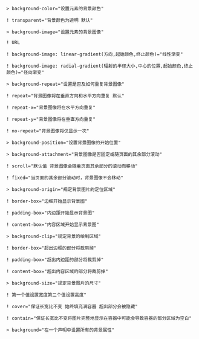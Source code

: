 `> background-color="设置元素的背景颜色"`

`! transparent="背景颜色为透明 默认"`

`> background-image="设置元素的背景图像"`

`! URL`

`! background-image: linear-gradient(方向,起始颜色,终止颜色)="线性渐变"`

`! background-image: radial-gradient(辐射的半径大小,中心的位置,起始颜色,终止颜色)="径向渐变"`

`> background-repeat="设置是否及如何重复背景图像"`

`! repeat="背景图像将在垂直方向和水平方向重复 默认"`

`! repeat-x="背景图像将在水平方向重复"`

`! repeat-y="背景图像将在垂直方向重复"`

`! no-repeat="背景图像将仅显示一次"`

`> background-position="设置背景图像的开始位置"`

`> background-attachment="背景图像是否固定或随页面的其余部分滚动"`

`! scroll="默认值 背景图像会随着页面其余部分的滚动而移动"`

`! fixed="当页面的其余部分滚动时，背景图像不会移动"`

`> background-origin="规定背景图片的定位区域"`

`! border-box="边框开始显示背景图"`

`! padding-box="内边距开始显示背景图"`

`! content-box="内容区域开始显示背景图"`

`> background-clip="规定背景的绘制区域"`

`! border-box="超出边框的部分将裁剪掉"`

`! padding-box="超出内边距的部分将裁剪掉"`

`! content-box="超出内容区域的部分将裁剪掉"`

`> background-size="规定背景图片的尺寸"`

`! 第一个值设置宽度第二个值设置高度"`

`! cover="保证长宽比不变 始终填充满容器 超出部分会被隐藏"`

`! contain="保证长宽比不变将图片完整地显示在容器中可能会导致容器的部分区域为空白"`

`> background="在一个声明中设置所有的背景属性"`

